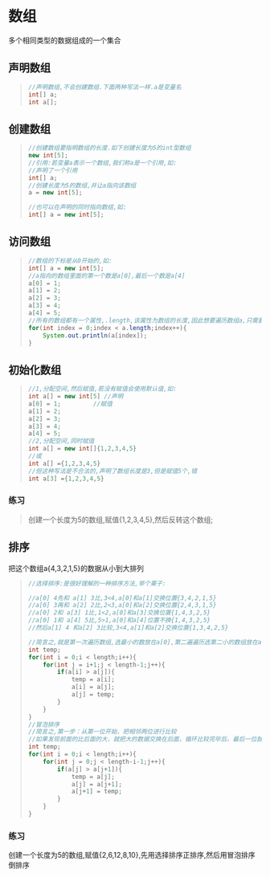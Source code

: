 # 数组

多个相同类型的数据组成的一个集合


## 声明数组

>```java
>//声明数组,不会创建数组.下面两种写法一样.a是变量名
>int[] a;
>int a[];
>```

## 创建数组

> ```Java
> //创建数组要指明数组的长度.如下创建长度为5的int型数组
> new int[5];
> //引用:若变量a表示一个数组,我们称a是一个引用,如:
> //声明了一个引用
> int[] a;
> //创建长度为5的数组,并让a指向该数组
> a = new int[5];
> 
> //也可以在声明的同时指向数组,如:
> int[] a = new int[5];
> ```

## 访问数组

> ```java
> //数组的下标是从0开始的,如:
> int[] a = new int[5];
> //a指向的数组里面的第一个数是a[0],最后一个数是a[4]
> a[0] = 1;
> a[1] = 2;
> a[2] = 3;
> a[3] = 4;
> a[4] = 5;
> //所有的数组都有一个属性,.length,该属性为数组的长度,因此想要遍历数组a,只需要使用for循环即可,如:
> for(int index = 0;index < a.length;index++){
>     System.out.println(a[index]);
> }
> ```
## 初始化数组

> ```java
> //1,分配空间,然后赋值,若没有赋值会使用默认值,如:
> int a[] = new int[5] //声明
> a[0] = 1;			//赋值
> a[1] = 2;
> a[2] = 3;
> a[3] = 4;
> a[4] = 5;
> //2,分配空间,同时赋值
> int a[] = new int[]{1,2,3,4,5}
> //或
> int a[] ={1,2,3,4,5}
> //但这种写法是不合法的,声明了数组长度是3,但是赋值5个,错
> int a[3] ={1,2,3,4,5}
> ```

### 练习

> 创建一个长度为5的数组,赋值{1,2,3,4,5},然后反转这个数组;

## 排序

把这个数组a{4,3,2,1,5}的数据从小到大排列

> ```java
> //选择排序:是很好理解的一种排序方法,举个栗子:
> 
> //a[0] 4先和 a[1] 3比,3<4,a[0]和a[1]交换位置{3,4,2,1,5}
> //a[0] 3再和 a[2] 2比,2<3,a[0]和a[2]交换位置{2,4,3,1,5}
> //a[0] 2和 a[3] 1比,1<2,a[0]和a[3]交换位置{1,4,3,2,5}
> //a[0] 1和 a[4] 5比,5>1,a[0]和a[4]位置不换{1,4,3,2,5}
> //然后a[1] 4 和a[2] 3比较,3<4,a[1]和a[2]交换位置{1,3,4,2,5}
> 
> //简言之,就是第一次遍历数组,选最小的数放在a[0],第二遍遍历选第二小的数组放在a[1],以此类推,代码:
> int temp;
> for(int i = 0;i < length;i++){
>     for(int j = i+1;j < length-1;j++){
>         if(a[i] > a[j]){
>             temp = a[i];
>             a[i] = a[j];
>             a[j] = temp;
>         }
>     }
> }
> //冒泡排序
> //简言之,第一步：从第一位开始，把相邻两位进行比较
> //如果发现前面的比后面的大，就把大的数据交换在后面，循环比较完毕后，最后一位就是最大的,以此类推,代码:
> int temp;
> for(int i = 0;i < length;i++){
>     for(int j = 0;j < length-i-1;j++){
>         if(a[j] > a[j+1]){
>             temp = a[j];
>             a[j] = a[j+1];
>             a[j+1] = temp;
>         }
>     }
> }
> ```

### 练习

创建一个长度为5的数组,赋值{2,6,12,8,10},先用选择排序正排序,然后用冒泡排序倒排序